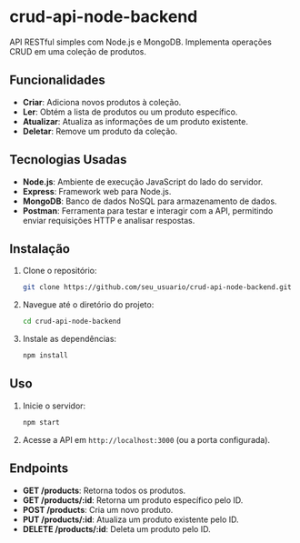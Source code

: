 # crud-api-node-backend

API RESTful simples com Node.js e MongoDB. Implementa operações CRUD em uma coleção de produtos.

## Funcionalidades

- **Criar**: Adiciona novos produtos à coleção.
- **Ler**: Obtém a lista de produtos ou um produto específico.
- **Atualizar**: Atualiza as informações de um produto existente.
- **Deletar**: Remove um produto da coleção.

## Tecnologias Usadas

- **Node.js**: Ambiente de execução JavaScript do lado do servidor.
- **Express**: Framework web para Node.js.
- **MongoDB**: Banco de dados NoSQL para armazenamento de dados.
- **Postman**: Ferramenta para testar e interagir com a API, permitindo enviar requisições HTTP e analisar respostas.

## Instalação

1. Clone o repositório:
   ```bash
   git clone https://github.com/seu_usuario/crud-api-node-backend.git
   ```
2. Navegue até o diretório do projeto:
   ```bash
   cd crud-api-node-backend
   ```
3. Instale as dependências:
   ```bash
   npm install
   ```

## Uso

1. Inicie o servidor:
   ```bash
   npm start
   ```
2. Acesse a API em `http://localhost:3000` (ou a porta configurada).

## Endpoints

- **GET /products**: Retorna todos os produtos.
- **GET /products/:id**: Retorna um produto específico pelo ID.
- **POST /products**: Cria um novo produto.
- **PUT /products/:id**: Atualiza um produto existente pelo ID.
- **DELETE /products/:id**: Deleta um produto pelo ID.
